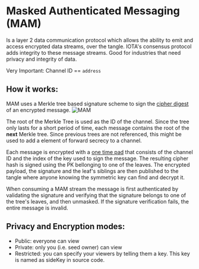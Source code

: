 # Masked Authenticated Messaging (MAM)

Is a layer 2 data communication protocol which allows the ability to emit and access encrypted data streams, over the tangle.
IOTA's consensus protocol adds integrity to these message streams.
Good for industries that need privacy and integrity of data.

Very Important: Channel ID == `address`

## How it works:

MAM uses a Merkle tree based signature scheme to sign the [cipher digest](https://stackoverflow.com/a/3332741/2298776)  of an encrypted message.
![MAM](https://miro.medium.com/max/2000/1*D5cI3pV3JBR5FqxwoKJs2w.jpeg "Masked authenticated messaging")

The root of the Merkle Tree is used as the ID of the channel. Since the tree only lasts for a short period of time, 
each message contains the root of the **next** Merkle tree.
Since previous trees are not referenced, this might be used to add a element of forward secrecy
to a channel.

Each message is encrypted with a [one time pad](https://www.wikiwand.com/en/One-time_pad#/Perfect_secrecy) that consists of the channel ID
and the index of the key used to sign the message.
The resulting cipher hash is signed using the PK bellonging to one of the leaves. 
The encrypted payload, the signature and the leaf's siblings are then published to the tangle where anyone knowing the symmetric key can find and decrypt it.

When consuming a MAM stream the message is first authenticated by validating the signature and verifying that the signature belongs to one of the tree's leaves, and then unmasked.
If the signature verification fails, the entire message is invalid.

## Privacy and Encryption modes:

- Public: everyone can view 
- Private: only you (i.e. seed owner) can view
- Restricted: you can specify your viewers by telling them a key. This key is named as sideKey in source code.
